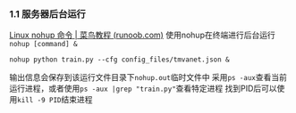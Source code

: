 ### 1.1 服务器后台运行
[Linux nohup 命令 | 菜鸟教程 (runoob.com)](https://www.runoob.com/linux/linux-comm-nohup.html)
使用nohup在终端进行后台运行`nohup [command] &`
```shell
nohup python train.py --cfg config_files/tmvanet.json &
```
输出信息会保存到该运行文件目录下`nohup.out`临时文件中
采用`ps -aux`查看当前运行进程，或者使用`ps -aux |grep "train.py"`查看特定进程
找到PID后可以使用`kill -9 PID`结束进程

